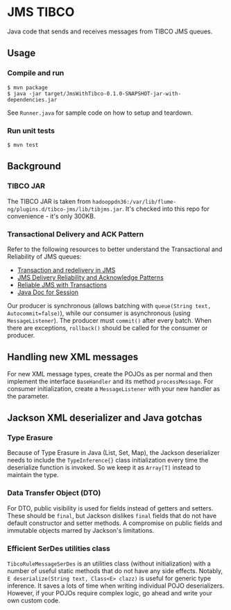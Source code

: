 # JMS TIBCO

Java code that sends and receives messages from TIBCO JMS queues.

## Usage

### Compile and run

    $ mvn package
    $ java -jar target/JmsWithTibco-0.1.0-SNAPSHOT-jar-with-dependencies.jar

See `Runner.java` for sample code on how to setup and teardown.

### Run unit tests

    $ mvn test

## Background

### TIBCO JAR

The TIBCO JAR is taken from
`hadooppdn36:/var/lib/flume-ng/plugins.d/tibco-jms/lib/tibjms.jar`. It's
checked into this repo for convenience - it's only 300KB.

### Transactional Delivery and ACK Pattern

Refer to the following resources to better understand the Transactional and
Reliability of JMS queues:

* [Transaction and redelivery in JMS](http://www.javaworld.com/article/2074123/java-web-development/transaction-and-redelivery-in-jms.html)
* [JMS Delivery Reliability and Acknowledge Patterns](http://wso2.com/library/articles/2013/01/jms-message-delivery-reliability-acknowledgement-patterns/)
* [Reliable JMS with Transactions](https://www.atomikos.com/Publications/ReliableJmsWithTransactions)
* [Java Doc for Session](https://docs.oracle.com/javaee/7/api/javax/jms/Session.html)

Our producer is synchronous (allows batching with `queue(String text,
Autocommit=false)`), while our consumer is asynchronous (using
`MessageListener`). The producer must `commit()` after every batch. When there
are exceptions, `rollback()` should be called for the consumer or producer.

## Handling new XML messages

For new XML message types, create the POJOs as per normal and then implement
the interface `BaseHandler` and its method `processMessage`. For consumer
initialization, create a `MessageListener` with your new handler as the
parameter.

## Jackson XML deserializer and Java gotchas

### Type Erasure

Because of Type Erasure in Java (List, Set, Map), the Jackson deserializer
needs to include the `TypeInference{}` class initialization every time the
deserialize function is invoked. So we keep it as `Array[T]` instead to
maintain the type.

### Data Transfer Object (DTO)

For DTO, public visibility is used for fields instead of getters and setters.
These should be `final`, but Jackson dislikes `final` fields that do not have
default constructor and setter methods. A compromise on public fields and
immutable objects marred by Jackson's limitations.

### Efficient SerDes utilities class

`TibcoRuleMessageSerDes` is an utilities class (without initialization) with a
number of useful static methods that do not have any side effects. Notably, `E
deserialize(String text, Class<E> clazz)` is useful for generic type inference.
It saves a lots of time when writing individual POJO deserializers. However, if
your POJOs require complex logic, go ahead and write your own custom code.
